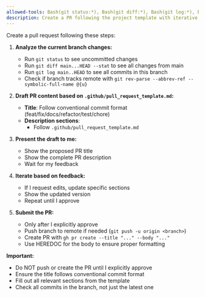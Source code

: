 ```yaml
---
allowed-tools: Bash(git status:*), Bash(git diff:*), Bash(git log:*), Bash(git branch:*), Bash(git push:*), Bash(gh pr create:*)
description: Create a PR following the project template with iterative description editing
---
```


Create a pull request following these steps:

1. **Analyze the current branch changes:**
   - Run `git status` to see uncommitted changes
   - Run `git diff main...HEAD --stat` to see all changes from main
   - Run `git log main..HEAD` to see all commits in this branch
   - Check if branch tracks remote with `git rev-parse --abbrev-ref --symbolic-full-name @{u}`

2. **Draft PR content based on `.github/pull_request_template.md`:**
   - **Title**: Follow conventional commit format (feat/fix/docs/refactor/test/chore)
   - **Description sections**:
     - Follow `.github/pull_request_template.md`

3. **Present the draft to me:**
   - Show the proposed PR title
   - Show the complete PR description
   - Wait for my feedback

4. **Iterate based on feedback:**
   - If I request edits, update specific sections
   - Show the updated version
   - Repeat until I approve

5. **Submit the PR:**
   - Only after I explicitly approve
   - Push branch to remote if needed (`git push -u origin <branch>`)
   - Create PR with `gh pr create --title "..." --body "..."`
   - Use HEREDOC for the body to ensure proper formatting

**Important:**
- Do NOT push or create the PR until I explicitly approve
- Ensure the title follows conventional commit format
- Fill out all relevant sections from the template
- Check all commits in the branch, not just the latest one
